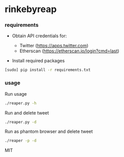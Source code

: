 # rinkebyreap

### requirements

* Obtain API credentials for:
	- Twitter (https://apps.twitter.com)
	- Etherscan (https://etherscan.io/login?cmd=last)

* Install required packages
```bash
[sudo] pip install -r requirements.txt
```

### usage

Run usage
```bash
./reaper.py -h
```

Run and delete tweet
```bash
./reaper.py -d
```

Run as phantom browser and delete tweet
```bash
./reaper -p -d
```


MIT

